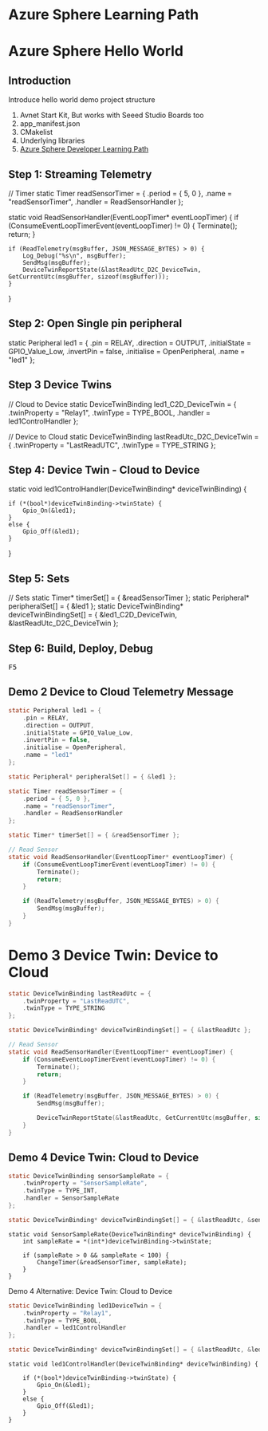 # Azure Sphere Learning Path

# Azure Sphere Hello World



## Introduction

Introduce hello world demo project structure

1. Avnet Start Kit, But works with Seeed Studio Boards too
1. app_manifest.json
2. CMakelist
3. Underlying libraries
4. [Azure Sphere Developer Learning Path](http://aka.ms/azure-sphere-developer-learning-path)


## Step 1: Streaming Telemetry

// Timer
static Timer readSensorTimer = {
	.period = { 5, 0 },
	.name = "readSensorTimer",
	.handler = ReadSensorHandler
};

static void ReadSensorHandler(EventLoopTimer* eventLoopTimer) {
	if (ConsumeEventLoopTimerEvent(eventLoopTimer) != 0) {
		Terminate();
		return;
	}

	if (ReadTelemetry(msgBuffer, JSON_MESSAGE_BYTES) > 0) {
		Log_Debug("%s\n", msgBuffer);
		SendMsg(msgBuffer);
		DeviceTwinReportState(&lastReadUtc_D2C_DeviceTwin, GetCurrentUtc(msgBuffer, sizeof(msgBuffer)));
	}
}

## Step 2: Open Single pin peripheral

static Peripheral led1 = {
	.pin = RELAY,
	.direction = OUTPUT,
	.initialState = GPIO_Value_Low,
	.invertPin = false,
	.initialise = OpenPeripheral,
	.name = "led1"
};

## Step 3 Device Twins

// Cloud to Device
static DeviceTwinBinding led1_C2D_DeviceTwin = {
	.twinProperty = "Relay1",
	.twinType = TYPE_BOOL,
	.handler = led1ControlHandler
};

// Device to Cloud
static DeviceTwinBinding lastReadUtc_D2C_DeviceTwin = {
	.twinProperty = "LastReadUTC",
	.twinType = TYPE_STRING
};

## Step 4: Device Twin - Cloud to Device

static void led1ControlHandler(DeviceTwinBinding* deviceTwinBinding) {

	if (*(bool*)deviceTwinBinding->twinState) {
		Gpio_On(&led1);
	}
	else {
		Gpio_Off(&led1);
	}
}

## Step 5: Sets

// Sets
static Timer* timerSet[] = { &readSensorTimer };
static Peripheral* peripheralSet[] = { &led1 };
static DeviceTwinBinding* deviceTwinBindingSet[] = { &led1_C2D_DeviceTwin, &lastReadUtc_D2C_DeviceTwin };


## Step 6: Build, Deploy, Debug

<kbd>F5</kbd>


## Demo 2 Device to Cloud Telemetry Message

```c
static Peripheral led1 = {
	.pin = RELAY, 
	.direction = OUTPUT, 
	.initialState = GPIO_Value_Low, 
	.invertPin = false,
	.initialise = OpenPeripheral, 
	.name = "led1"
};
```

```c
static Peripheral* peripheralSet[] = { &led1 };
```

```c
static Timer readSensorTimer = {
	.period = { 5, 0 },
	.name = "readSensorTimer",
	.handler = ReadSensorHandler
};
```

```c
static Timer* timerSet[] = { &readSensorTimer };
```

```c
// Read Sensor
static void ReadSensorHandler(EventLoopTimer* eventLoopTimer) {
	if (ConsumeEventLoopTimerEvent(eventLoopTimer) != 0) {
		Terminate();
		return;
	}

	if (ReadTelemetry(msgBuffer, JSON_MESSAGE_BYTES) > 0) {
		SendMsg(msgBuffer);
	}
}
```

# Demo 3 Device Twin: Device to Cloud

```c
static DeviceTwinBinding lastReadUtc = {
	.twinProperty = "LastReadUTC",
	.twinType = TYPE_STRING
};
```

```c
static DeviceTwinBinding* deviceTwinBindingSet[] = { &lastReadUtc };
```

```c
// Read Sensor
static void ReadSensorHandler(EventLoopTimer* eventLoopTimer) {
	if (ConsumeEventLoopTimerEvent(eventLoopTimer) != 0) {
		Terminate();
		return;
	}

	if (ReadTelemetry(msgBuffer, JSON_MESSAGE_BYTES) > 0) {
		SendMsg(msgBuffer);

		DeviceTwinReportState(&lastReadUtc, GetCurrentUtc(msgBuffer, sizeof(msgBuffer)));
	}
}
```

## Demo 4 Device Twin: Cloud to Device

```c
static DeviceTwinBinding sensorSampleRate = { 
	.twinProperty = "SensorSampleRate", 
	.twinType = TYPE_INT, 
	.handler = SensorSampleRate 
};
```

```c
static DeviceTwinBinding* deviceTwinBindingSet[] = { &lastReadUtc, &sensorSampleRate };
```

```
static void SensorSampleRate(DeviceTwinBinding* deviceTwinBinding) {
	int sampleRate = *(int*)deviceTwinBinding->twinState;

	if (sampleRate > 0 && sampleRate < 100) {
		ChangeTimer(&readSensorTimer, sampleRate);
	}
}
```

Demo 4 Alternative: Device Twin: Cloud to Device

```c
static DeviceTwinBinding led1DeviceTwin = { 
	.twinProperty = "Relay1", 
	.twinType = TYPE_BOOL, 
	.handler = led1ControlHandler 
};
```

```c
static DeviceTwinBinding* deviceTwinBindingSet[] = { &lastReadUtc, &led1DeviceTwin };
```

```
static void led1ControlHandler(DeviceTwinBinding* deviceTwinBinding) {

	if (*(bool*)deviceTwinBinding->twinState) {
		Gpio_On(&led1);
	}
	else {
		Gpio_Off(&led1);
	}
}
```




